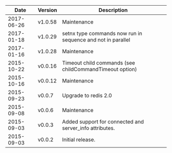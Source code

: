 | Date        | Version | Description |
| ----------- | ------- | ----------- |
| 2017-06-26  | v1.0.58 | Maintenance |
| 2017-01-18  | v1.0.29 | setnx type commands now run in sequence and not in parallel |
| 2017-01-16  | v1.0.28 | Maintenance |
| 2015-10-22  | v0.0.16 | Timeout child commands (see childCommandTimeout option) |
| 2015-10-16  | v0.0.12 | Maintenance |
| 2015-09-23  | v0.0.7  | Upgrade to redis 2.0 |
| 2015-09-08  | v0.0.6  | Maintenance |
| 2015-09-03  | v0.0.3  | Added support for connected and server_info attributes. |
| 2015-09-03  | v0.0.2  | Initial release. |
